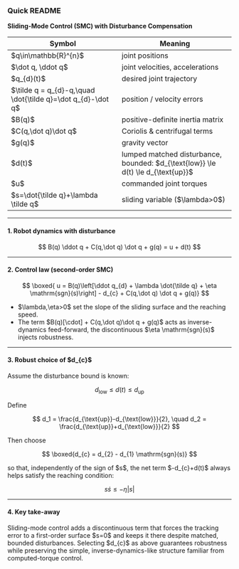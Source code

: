 ### Quick README

**Sliding-Mode Control (SMC) with Disturbance Compensation**

| Symbol                                                          | Meaning                                                                              |
| --------------------------------------------------------------- | ------------------------------------------------------------------------------------ |
| \$q\in\mathbb{R}^{n}\$                                          | joint positions                                                                      |
| \$\dot q, \ddot q\$                                             | joint velocities, accelerations                                                      |
| \$q\_{d}(t)\$                                                   | desired joint trajectory                                                             |
| \$\tilde q = q\_{d}-q,\quad \dot{\tilde q}=\dot q\_{d}-\dot q\$ | position / velocity errors                                                           |
| \$B(q)\$                                                        | positive-definite inertia matrix                                                     |
| \$C(q,\dot q)\dot q\$                                           | Coriolis & centrifugal terms                                                         |
| \$g(q)\$                                                        | gravity vector                                                                       |
| \$d(t)\$                                                        | lumped matched disturbance, bounded: \$d\_{\text{low}} \le d(t) \le d\_{\text{up}}\$ |
| \$u\$                                                           | commanded joint torques                                                              |
| \$s=\dot{\tilde q}+\lambda \tilde q\$                           | sliding variable (\$\lambda>0\$)                                                     |

---

#### 1. Robot dynamics with disturbance

$$
B(q) \ddot q + C(q,\dot q) \dot q + g(q) = u + d(t)
$$

---

#### 2. Control law (second-order SMC)

$$
\boxed{
u = B(q)\left[\ddot q_{d} + \lambda \dot{\tilde q} + \eta \mathrm{sgn}(s)\right] - d_{c} + C(q,\dot q) \dot q + g(q)}
$$

* \$\lambda,\eta>0\$ set the slope of the sliding surface and the reaching speed.
* The term \$B(q)\[\cdot] + C(q,\dot q)\dot q + g(q)\$ acts as inverse-dynamics feed-forward, the discontinuous \$\eta \mathrm{sgn}(s)\$ injects robustness.

---

#### 3. Robust choice of \$d\_{c}\$

Assume the disturbance bound is known:

$$
d_{\text{low}} \le d(t) \le d_{\text{up}}
$$

Define

$$
d_1 = \frac{d_{\text{up}}-d_{\text{low}}}{2}, \quad
d_2 = \frac{d_{\text{up}}+d_{\text{low}}}{2}
$$

Then choose

$$
\boxed{d_{c} = d_{2} - d_{1} \mathrm{sgn}(s)}
$$

so that, independently of the sign of \$s\$, the net term \$-d\_{c}+d(t)\$ always helps satisfy the reaching condition:

$$
s \dot s \le -\eta |s|
$$

---

#### 4. Key take-away

Sliding-mode control adds a discontinuous term that forces the tracking error to a first-order surface \$s=0\$ and keeps it there despite matched, bounded disturbances. Selecting \$d\_{c}\$ as above guarantees robustness while preserving the simple, inverse-dynamics-like structure familiar from computed-torque control.
